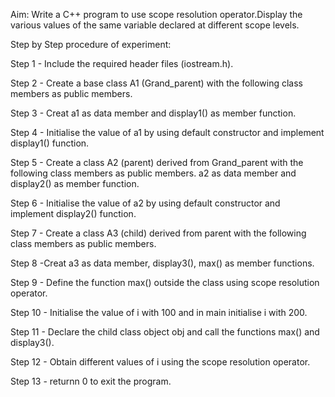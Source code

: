 Aim: Write a C++ program to use scope resolution operator.Display the various values of the same variable declared at different scope levels.

Step by Step procedure of experiment:

Step 1 - Include the required header files (iostream.h).

Step 2 - Create a base class A1 (Grand_parent) with the following class members as public members.

Step 3 - Creat a1 as data member and display1() as member function.

Step 4 - Initialise the value of a1 by using default constructor and implement display1() function.

Step 5 - Create a class A2 (parent) derived from Grand_parent with the following class members as public members. a2 as data member and display2() as member function.

Step 6 - Initialise the value of a2 by using default constructor and implement display2() function.

Step 7 - Create a class A3 (child) derived from parent with the following class members as public members.

Step 8 -Creat a3 as data member, display3(), max() as member functions.

Step 9 - Define the function max() outside the class using scope resolution operator.

Step 10 - Initialise the value of i with 100 and in main initialise i with 200.

Step 11 - Declare the child class object obj and call the functions max() and display3().

Step 12 - Obtain different values of i using the scope resolution operator.

Step 13 - returnn 0 to exit the program.
